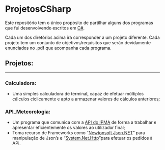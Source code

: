# ProjetosCSharp

Este repositório tem o único propósito de partilhar alguns dos programas que fui desenvolvendo escritos em [C#](https://docs.microsoft.com/en-us/dotnet/csharp/).

Cada um dos diretórios acima irá corresponder a um projeto diferente. Cada projeto tem um conjunto de objetivos/requisitos que serão devidamente enunciados no .pdf que acompanha cada programa.

## Projetos:

---

### Calculadora: 
- Uma simples calculadora de terminal, capaz de efetuar múltiplos cálculos ciclicamente e apto a armazenar valores de cálculos anteriores;

### API_Meteorologia:
 - Um programa que comunica com a [API do IPMA](http://api.ipma.pt/) de forma a trabalhar e apresentar eficientemente os valores ao utilizador final;
 - Toma recurso de Frameworks como “[Newtonsoft Json.NET](https://www.newtonsoft.com/json)” para manipulação de Json’s e “[System.Net.Http](https://docs.microsoft.com/en-us/dotnet/api/system.net.http.httpclient?view=netframework-4.7.2)”para efetuar os pedidos à API.

